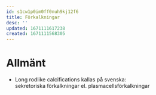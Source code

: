 ```yaml
---
id: s1cw1p0im0ff0nuh9kj12f6
title: Förkalkningar
desc: ''
updated: 1671111617238
created: 1671111568305
---
```


# Allmänt

- Long rodlike calcifications kallas på svenska:  
  sekretoriska förkalkningar el. plasmacellsförkalkningar


